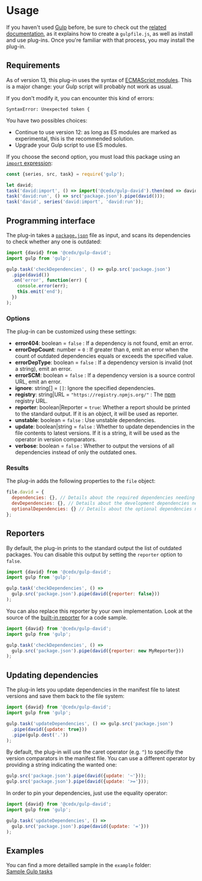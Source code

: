 # Usage
If you haven't used [Gulp](https://gulpjs.com) before, be sure to check out the [related documentation](https://gulpjs.com/docs/en/getting-started/quick-start), as it explains how to create a `gulpfile.js`, as well as install and use plug-ins.
Once you're familiar with that process, you may install the plug-in.

## Requirements
As of version 13, this plug-in uses the syntax of [ECMAScript modules](https://nodejs.org/api/esm.html). This is a major change: your Gulp script will probably not work as usual.
 
If you don't modify it, you can encounter this kind of errors:

```
SyntaxError: Unexpected token {
```

You have two possibles choices:

- Continue to use version 12: as long as ES modules are marked as experimental, this is the recommended solution.
- Upgrade your Gulp script to use ES modules.

If you choose the second option, you must load this package using an [`import` expression](https://nodejs.org/api/esm.html#esm_import_expressions):

```js
const {series, src, task} = require('gulp');

let david;
task('david:import', () => import('@cedx/gulp-david').then(mod => david = mod.david));
task('david:run', () => src('package.json').pipe(david()));
task('david', series('david:import', 'david:run'));

```

## Programming interface
The plug-in takes a [`package.json`](https://docs.npmjs.com/files/package.json) file as input, and scans its dependencies to check whether any one is outdated:

```js
import {david} from '@cedx/gulp-david';
import gulp from 'gulp';

gulp.task('checkDependencies', () => gulp.src('package.json')
  .pipe(david())
  .on('error', function(err) {
    console.error(err);
    this.emit('end');
  })
);
```

### Options
The plug-in can be customized using these settings:

- **error404**: boolean = `false` : If a dependency is not found, emit an error.
- **errorDepCount**: number = `0` : If greater than `0`, emit an error when the count of outdated dependencies equals or exceeds the specified value.
- **errorDepType**: boolean = `false` : If a dependency version is invalid (not a string), emit an error.
- **errorSCM**: boolean = `false` : If a dependency version is a source control URL, emit an error.
- **ignore**: string[] = `[]`: Ignore the specified dependencies.
- **registry**: string|URL = `"https://registry.npmjs.org/"` : The [npm](https://www.npmjs.com) registry URL.
- **reporter**: boolean|Reporter = `true`: Whether a report should be printed to the standard output. If it is an object, it will be used as reporter.
- **unstable**: boolean = `false` : Use unstable dependencies.
- **update**: boolean|string = `false` : Whether to update dependencies in the file contents to latest versions. If it is a string, it will be used as the operator in version comparators.
- **verbose**: boolean = `false` : Whether to output the versions of all dependencies instead of only the outdated ones.

### Results
The plug-in adds the following properties to the `file` object:

```js
file.david = {
  dependencies: {}, // Details about the required dependencies needing an update.
  devDependencies: {}, // Details about the development dependencies needing an update.
  optionalDependencies: {} // Details about the optional dependencies needing an update.
};
```

## Reporters
By default, the plug-in prints to the standard output the list of outdated packages.
You can disable this output by setting the `reporter` option to `false`.

```js
import {david} from '@cedx/gulp-david';
import gulp from 'gulp';

gulp.task('checkDependencies', () =>
  gulp.src('package.json').pipe(david({reporter: false}))
);
```

You can also replace this reporter by your own implementation.
Look at the source of the [built-in reporter](https://github.com/cedx/gulp-david/blob/master/src/reporter.ts) for a code sample.

```js
import {david} from '@cedx/gulp-david';
import gulp from 'gulp';

gulp.task('checkDependencies', () =>
  gulp.src('package.json').pipe(david({reporter: new MyReporter}))
);
```

## Updating dependencies
The plug-in lets you update dependencies in the manifest file to latest versions and save them back to the file system:

```js
import {david} from '@cedx/gulp-david';
import gulp from 'gulp';

gulp.task('updateDependencies', () => gulp.src('package.json')
  .pipe(david({update: true}))
  .pipe(gulp.dest('.'))
);
```

By default, the plug-in will use the caret operator (e.g. `^`) to specifiy the version comparators in the manifest file.
You can use a different operator by providing a string indicating the wanted one:

```js
gulp.src('package.json').pipe(david({update: '~'}));
gulp.src('package.json').pipe(david({update: '>='}));
```

In order to pin your dependencies, just use the equality operator:

```js
import {david} from '@cedx/gulp-david';
import gulp from 'gulp';

gulp.task('updateDependencies', () =>
  gulp.src('package.json').pipe(david({update: '='}))
);
```

## Examples
You can find a more detailled sample in the `example` folder:  
[Sample Gulp tasks](https://github.com/cedx/gulp-david/blob/master/example/gulpfile.js)
